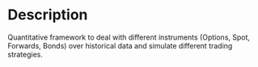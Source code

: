 # Description

Quantitative framework to deal with different instruments (Options, Spot,
Forwards, Bonds) over historical data and simulate different trading
strategies.
